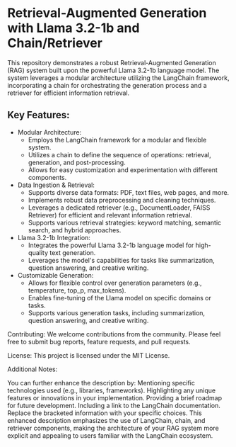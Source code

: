 # Retrieval-Augmented Generation with Llama 3.2-1b and Chain/Retriever

This repository demonstrates a robust Retrieval-Augmented Generation (RAG) system built upon the powerful Llama 3.2-1b language model. The system leverages a modular architecture utilizing the LangChain framework, incorporating a chain for orchestrating the generation process and a retriever for efficient information retrieval.

## Key Features:

- Modular Architecture:
  - Employs the LangChain framework for a modular and flexible system.
  - Utilizes a chain to define the sequence of operations: retrieval, generation, and post-processing.
  - Allows for easy customization and experimentation with different components.
- Data Ingestion & Retrieval:
  - Supports diverse data formats: PDF, text files, web pages, and more.
  - Implements robust data preprocessing and cleaning techniques.
  - Leverages a dedicated retriever (e.g., DocumentLoader, FAISS Retriever) for efficient and relevant information retrieval.
  - Supports various retrieval strategies: keyword matching, semantic search, and hybrid approaches.
- Llama 3.2-1b Integration:
  - Integrates the powerful Llama 3.2-1b language model for high-quality text generation.
  - Leverages the model's capabilities for tasks like summarization, question answering, and creative writing.
- Customizable Generation:
  - Allows for flexible control over generation parameters (e.g., temperature, top_p, max_tokens).
  - Enables fine-tuning of the Llama model on specific domains or tasks.
  - Supports various generation tasks, including summarization, question answering, and creative writing.

Contributing:
We welcome contributions from the community. Please feel free to submit bug reports, feature requests, and pull requests.

License:
This project is licensed under the MIT License.

Additional Notes:

You can further enhance the description by:
Mentioning specific technologies used (e.g., libraries, frameworks).
Highlighting any unique features or innovations in your implementation.
Providing a brief roadmap for future development.
Including a link to the LangChain documentation.
Replace the bracketed information with your specific choices.
This enhanced description emphasizes the use of LangChain, chain, and retriever components, making the architecture of your RAG system more explicit and appealing to users familiar with the LangChain ecosystem.
